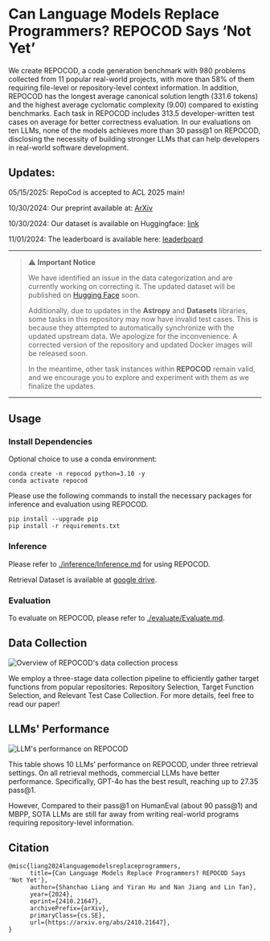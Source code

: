 # Can Language Models Replace Programmers? REPOCOD Says ‘Not Yet’

We create REPOCOD, a code generation benchmark with 980 problems collected from 11 popular real-world projects, with more than 58% of them requiring file-level or repository-level context information. In addition, REPOCOD has the longest average canonical solution length (331.6 tokens) and the highest average cyclomatic complexity (9.00) compared to existing benchmarks. Each task in REPOCOD includes 313.5 developer-written test cases on average for better correctness evaluation. In our evaluations on ten LLMs, none of the models achieves more than 30 pass@1 on REPOCOD, disclosing the necessity of building stronger LLMs that can help developers in real-world software development.

## Updates:
05/15/2025: RepoCod is accepted to ACL 2025 main!

10/30/2024: Our preprint available at: [ArXiv](https://arxiv.org/abs/2410.21647v1)

10/30/2024: Our dataset is available on Huggingface: [link](https://huggingface.co/datasets/lt-asset/REPOCOD)

11/01/2024: The leaderboard is available here: [leaderboard](https://lt-asset.github.io/REPOCOD/)

---

> ⚠️ **Important Notice**
>
> We have identified an issue in the data categorization and are currently working on correcting it. The updated dataset will be published on [Hugging Face]([https://huggingface.co/](https://huggingface.co/datasets/lt-asset/REPOCOD)) soon.
>
> Additionally, due to updates in the **Astropy** and **Datasets** libraries, some tasks in this repository may now have invalid test cases. This is because they attempted to automatically synchronize with the updated upstream data. We apologize for the inconvenience. A corrected version of the repository and updated Docker images will be released soon.
>
> In the meantime, other task instances within **REPOCOD** remain valid, and we encourage you to explore and experiment with them as we finalize the updates.

---
## Usage

### Install Dependencies
Optional choice to use a conda environment:
```
conda create -n repocod python=3.10 -y
conda activate repocod
```

Please use the following commands to install the necessary packages for inference and evaluation using REPOCOD.
```
pip install --upgrade pip
pip install -r requirements.txt
```

### Inference
Please refer to [./inference/Inference.md](./inference/Inference.md) for using REPOCOD.

Retrieval Dataset is available at [google drive](https://drive.google.com/drive/folders/1CCIMZaXbEidy4d7CeHmITna2v4d7GUl5?usp=sharing).
### Evaluation
To evaluate on REPOCOD, please refer to [./evaluate/Evaluate.md](./evaluate/Evaluate.md).

## Data Collection
![Overview of REPOCOD's data collection process](./resources/overview_repocod.png)

We employ a three-stage data collection pipeline to efficiently gather target functions from popular repositories: Repository Selection, Target Function Selection, and Relevant Test Case Collection. For more details, feel free to read our paper!

## LLMs' Performance
![LLM's performance on REPOCOD](./resources/main_result.png)

This table shows 10 LLMs’ performance on REPOCOD, under three retrieval settings. On all retrieval methods, commercial LLMs have better performance. Specifically, GPT-4o has the best result, reaching up to 27.35 pass@1. 

However,  Compared
to their pass@1 on HumanEval (about 90 pass@1) and MBPP, SOTA LLMs are still far
away from writing real-world programs requiring repository-level information.

## Citation

```
@misc{liang2024languagemodelsreplaceprogrammers,
      title={Can Language Models Replace Programmers? REPOCOD Says 'Not Yet'}, 
      author={Shanchao Liang and Yiran Hu and Nan Jiang and Lin Tan},
      year={2024},
      eprint={2410.21647},
      archivePrefix={arXiv},
      primaryClass={cs.SE},
      url={https://arxiv.org/abs/2410.21647}, 
}
```
